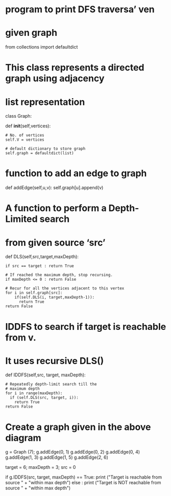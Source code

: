 # program to print DFS traversa’ ven
# given graph
from collections import defaultdict

# This class represents a directed graph using adjacency
# list representation
class Graph:

  def __init__(self,vertices):

    # No. of vertices
    self.V = vertices

    # default dictionary to store graph
    self.graph = defaultdict(list)

  # function to add an edge to graph
  def addEdge(self,u,v):
    self.graph[u].append(v)

  # A function to perform a Depth-Limited search
  # from given source ‘src’
  def DLS(self,src,target,maxDepth):

    if src == target : return True

    # If reached the maximum depth, stop recursing.
    if maxDepth <= 0 : return False

    # Recur for all the vertices adjacent to this vertex
    for i in self.graph[src]:
        if(self.DLS(i, target,maxDepth-1)):
          return True
    return False

  # IDDFS to search if target is reachable from v.
  # It uses recursive DLS()
  def IDDFS(self,src, target, maxDepth):

    # Repeatedly depth-limit search till the
    # maximum depth
    for i in range(maxDepth):
      if (self.DLS(src, target, i)):
        return True
    return False

# Create a graph given in the above diagram
g = Graph (7);
g.addEdge(0, 1)
g.addEdge(0, 2)
g.addEdge(0, 4)
g.addEdge(1, 3)
g.addEdge(1, 5)
g.addEdge(2, 6)

target = 6; maxDepth = 3; src = 0

if g.IDDFS(src, target, maxDepth) == True:
  print ("Target is reachable from source " +
    "within max depth")
else :
  print ("Target is NOT reachable from source " +
"within max depth")
